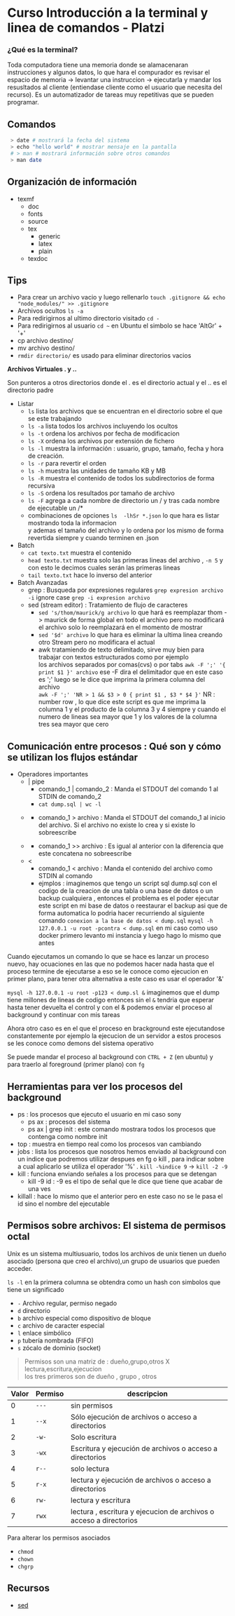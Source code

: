 # **Curso Introducción a la terminal y linea de comandos - Platzi**

### **¿Qué es la terminal?**

Toda computadora tiene una memoria donde se alamacenaran instrucciones y algunos datos, lo que hara el compurador
es revisar el espacio de memoria -> levantar una instruccion -> ejecutarla y mandar los resusltados al cliente
(entiendase cliente como el usuario que necesita del recurso).
Es un automatizador de tareas muy repetitivas que se pueden programar.

## **Comandos**

```sh
 > date # mostrará la fecha del sistema
 > echo "hello world" # mostrar mensaje en la pantalla
 # > man # mostrará información sobre otros comandos
 > man date
```

## **Organización de información**

- texmf
  - doc
  - fonts
  - source
  - tex
    - generic
    - latex
    - plain
  - texdoc

## **Tips**

- Para crear un archivo vacio y luego rellenarlo `touch .gitignore && echo "node_modules/" >> .gitignore`
- Archivos ocultos `ls -a`
- Para redirigirnos al ultimo directorio visitado `cd -`
- Para redirigirnos al usuario `cd ~` en Ubuntu el simbolo se hace 'AltGr' + '+'
- cp archivo destino/
- mv archivo destino/
- `rmdir directorio/` es usado para eliminar directorios vacios

**Archivos Virtuales . y ..**

Son punteros a otros directorios donde el . es el directorio actual y el .. es el directorio padre

- Listar
  - `ls` lista los archivos que se encuentran en el directorio sobre el que se este trabajando
  - `ls -a` lista todos los archivos incluyendo los ocultos
  - `ls -t` ordena los archivos por fecha de modificacion
  - `ls -X` ordena los archivos por extensión de fichero
  - `ls -l` muestra la información : usuario, grupo, tamaño, fecha y hora de creación.
  - `ls -r` para revertir el orden
  - `ls -h` muestra las unidades de tamaño KB y MB
  - `ls -R` muestra el contenido de todos los subdirectorios de forma recursiva
  - `ls -S` ordena los resultados por tamaño de archivo
  - `ls -F` agrega a cada nombre de directorio un / y tras cada nombre de ejecutable un /*
  - combinaciones de opciones `ls  -lhSr *.json` lo que hara es listar mostrando toda la informacion<br>
    y ademas el tamaño del archivo y lo ordena por los mismo de forma revertida siempre y cuando terminen en .json
- Batch
  - `cat texto.txt` muestra el contenido
  - `head texto.txt` muestra solo las primeras lineas del archivo , `-n 5` y con esto le decimos cuales serán las primeras lineas
  - `tail texto.txt` hace lo inverso del anterior
- Batch Avanzadas
  - grep : Busqueda por expresiones regulares `grep expresion archivo` `-i` ignore case `grep -i expresion archivo`
  - sed (stream editor) : Tratamiento de flujo de caracteres
    - `sed 's/thom/maurick/g archivo` lo que hará es reemplazar thom -> maurick de forma global en todo el archivo
    pero no modificará el archivo solo lo reemplazará en el momento de mostrar
    - `sed '$d' archivo` lo que hara es eliminar la ultima linea creando otro Stream pero no modificara el actual
    - awk tratamiendo de texto delimitado, sirve muy bien para trabajar con textos estructurados como por ejemplo<br>
    los archivos separados por comas(cvs) o por tabs `awk -F ';' '{ print $1 }' archivo` ese -F dira el delimitador que en este caso es ';'
    luego se le dice que imprima la primera columna del archivo<br>
    `awk -F ';' 'NR > 1 && $3 > 0 { print $1 , $3 * $4 }'` NR : number row , lo que dice este script es que me imprima la columna 1 y el
    producto de la columna 3 y 4 siempre y cuando el numero de lineas sea mayor que 1 y los valores de la columna tres sea mayor que cero

## **Comunicación entre procesos : Qué son y cómo se utilizan los flujos estándar**

- Operadores importantes
  - | pipe
    - comando_1 | comando_2 : Manda el STDOUT del comando 1 al STDIN de comando_2
    - `cat dump.sql | wc -l`
  - >
    - comando_1 > archivo : Manda el STDOUT del comando_1 al inicio del archivo. Si el archivo no existe lo crea y si existe lo sobreescribe
  - >>
    - comando_1 >> archivo : Es igual al anterior con la diferencia que este concatena no sobreescribe
  - <
    - comando_1 < archivo : Manda el contenido del archivo como STDIN al comando
    - ejmplos : imaginemos que tengo un script sql dump.sql con el codigo de la creacion de una tabla o una base de datos
    o un backup cualquiera , entonces el problema es el poder ejecutar este script en mi base de datos o reestaurar el backup
    asi que de forma automatica lo podria hacer recurriendo al siguiente comando `conexion a la base de datos < dump.sql`
    `mysql -h 127.0.0.1 -u root -pcontra < dump.sql` en mi caso como uso docker primero levanto mi instancia y luego hago lo mismo que antes

Cuando ejecutamos un comando lo que se hace es lanzar un proceso nuevo, hay ocuaciones en las que no podemos hacer nada hasta que el proceso
termine de ejecutarse a eso se le conoce como ejecucion en primer plano, para tener otra alternativa a este caso es usar el operador '&'

`mysql -h 127.0.0.1 -u root -p123 < dump.sl &` imaginemos que el dump tiene millones de lineas de codigo entonces sin el `&` tendria que esperar
hasta tener devuelta el control y con el & podemos enviar el proceso al background y continuar con mis tareas

Ahora otro caso es en el que el proceso en brackground este ejecutandose constantemente por ejemplo la ejecucion de un servidor a estos procesos
se les conoce como demons del sistema operativo

Se puede mandar el proceso al background con `CTRL + Z` (en ubuntu) y para traerlo al foreground (primer plano) con `fg`

## **Herramientas para ver los procesos del background**

- ps : los procesos que ejecuto el usuario en mi caso sony
  - ps ax : procesos del sistema
  - ps ax | grep init : este comando mostrara todos los procesos que contenga como nombre init
- top : muestra en tiempo real como los procesos van cambiando
- jobs : lista los procesos que nosotros hemos enviado al background con un indice que podremos utilizar despues
  en fg o kill , para indicar sobre a cual aplicarlo se utiliza el operador '%' . `kill -%indice 9` -> `kill -2 -9`
- kill : funciona enviando señales a los procesos para que se detengan
  - kill -9 id : -9 es el tipo de señal que le dice que tiene que acabar de una ves
- killall : hace lo mismo que el anterior pero en este caso no se le pasa el id sino el nombre del ejecutable

## **Permisos sobre archivos: El sistema de permisos octal**

Unix es un sistema multiusuario, todos los archivos de unix tienen un dueño asociado (persona que creo el archivo),un grupo de usuarios que pueden acceder.


`ls -l` en la primera columna se obtendra como un hash con simbolos que tiene un significado

- `-` Archivo regular, permiso negado
- `d` directorio
- `b` archivo especial como dispositivo de bloque
- `c` archivo de caracter especial
- `l` enlace simbólico
- `p` tubería nombrada (FIFO)
- `s` zócalo de dominio (socket)

> Permisos son una matriz  de  : dueño,grupo,otros X lectura,escritura,ejecucion<br>
> los tres primeros son de dueño , grupo , otros

Valor | Permiso | descripcion
-- | -- | --
0 | `---` | sin permisos
1 | `--x` | Sólo ejecución de archivos o acceso a directorios
2 | `-w-` | Solo escritura
3 | `-wx` | Escritura y ejecución de archivos o acceso a directorios
4 | `r--` | solo lectura
5 | `r-x` | lectura y ejecución de archivos o acceso a directorios
6 | `rw-` | lectura y escritura
7 | `rwx` | lectura , escritura y ejecucion de archivos o acceso a directorios

Para alterar los permisos asociados

- `chmod`
- `chown`
- `chgrp`

## **Recursos**

- [sed](https://likegeeks.com/es/sed-de-linux/)